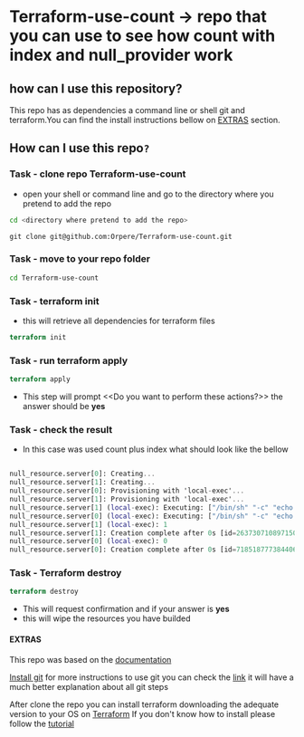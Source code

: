 # Terraform-use-count -> repo that you can use to see how count with index and null_provider work
## how can I use this repository?

This repo has as dependencies a command line or shell git and terraform.You can find the install instructions bellow on [EXTRAS](#extras) section.

## How can I use this repo`?`

### Task - clone repo Terraform-use-count

- open your shell or command line and go to the directory where you pretend to add the repo

```bash
cd <directory where pretend to add the repo>
```

```git
git clone git@github.com:Orpere/Terraform-use-count.git
```

### Task - move to your repo folder

```bash
cd Terraform-use-count
```

### Task - terraform init

- this will retrieve all dependencies for terraform files

```terraform
terraform init
```

### Task - run terraform apply

```terraform
terraform apply
```

- This step will prompt <<Do you want to perform these actions?>>
  the answer should be **yes** 

 

### Task - check the result

- In this case was used count plus index what should look like the bellow

```terraform 

null_resource.server[0]: Creating...
null_resource.server[1]: Creating...
null_resource.server[0]: Provisioning with 'local-exec'...
null_resource.server[1]: Provisioning with 'local-exec'...
null_resource.server[1] (local-exec): Executing: ["/bin/sh" "-c" "echo 1"]
null_resource.server[0] (local-exec): Executing: ["/bin/sh" "-c" "echo 0"]
null_resource.server[1] (local-exec): 1
null_resource.server[1]: Creation complete after 0s [id=2637307108971509414]
null_resource.server[0] (local-exec): 0
null_resource.server[0]: Creation complete after 0s [id=7185187773844065705]
```

### Task - Terraform destroy

```terraform
terraform destroy
```

- This will request confirmation and if your answer is **yes**
- this will wipe the resources you have builded
  
#### EXTRAS

This repo was based on the [documentation](https://www.terraform.io/docs/configuration/resources.html#count-index)

[Install git](https://gist.github.com/derhuerst/1b15ff4652a867391f03#file-intro-md)
for more instructions to use git you can check the [link](https://rogerdudler.github.io/git-guide/) it will have a much better explanation about all git steps

After clone the repo you can install terraform downloading the adequate version to your OS on [Terraform](https://www.terraform.io/downloads.html)
If you don't know how to install please follow the [tutorial](https://learn.hashicorp.com/terraform/getting-started/install.html)
